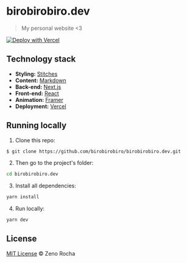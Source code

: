 # birobirobiro.dev

> My personal website <3

[![Deploy with Vercel](https://vercel.com/button)](https://vercel.com/)

## Technology stack

- **Styling:** [Stitches](https://stitches.dev/)
- **Content:** [Markdown](https://daringfireball.net/projects/markdown/)
- **Back-end:** [Next.js](https://nextjs.org/)
- **Front-end:** [React](https://reactjs.org/)
- **Animation:** [Framer](https://www.framer.com/docs/animation/)
- **Deployment:** [Vercel](https://vercel.com/)

## Running locally

1. Clone this repo:

```sh
$ git clone https://github.com/birobirobiro/birobirobiro.dev.git
```

2. Then go to the project's folder:

```sh
cd birobirobiro.dev
```

3. Install all dependencies:

```sh
yarn install
```

4. Run locally:

```sh
yarn dev
```

## License

[MIT License](http://zenorocha.mit-license.org/) © Zeno Rocha
